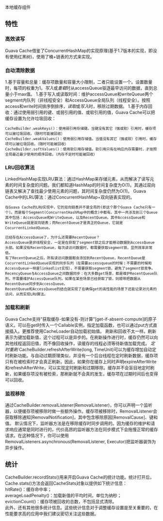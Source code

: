 
本地缓存组件

## 特性
### 高效读写
Guava Cache借鉴了ConcurrentHashMap的实现原理(基于1.7版本的实现，即没有使用红黑树)，使用了桶+链表的方式来实现。
### 自动清除数据
1.基于容量和总量：缓存项数量和容量大小限制，二者只能设置一个。设置数量时，每项的权重为1。*写入*或*重载*时从accessQueue驱逐最早访问的数据，直到总量小于max值。
1.基于写入或读取时间：维护accessQueue和writeQueue两个segment内队列（非线程安全）和AccessQueue全局队列（线程安全）。按照access和write时间排序倒排序，*读取*或*写入*时，移除过期数据。
1.基于内存回收：通过使用弱引用的键、或弱引用的值、或软引用的值，Guava Cache可以把缓存设置为允许垃圾回收：
```
CacheBuilder.weakKeys()：使用弱引用存储键。当键没有其它（强或软）引用时，缓存项可以被垃圾回收。（随时可能被回收）
CacheBuilder.weakValues()：使用弱引用存储值。当值没有其它（强或软）引用时，缓存项可以被垃圾回收。（随时可能被回收）
CacheBuilder.softValues()：使用软引用存储值。软引用只有在响应内存需要时，才按照全局最近最少使用的顺序回收。（内存不足时可能被回收）
```
### LRU回收算法
LinkedHashMap实现LRU算法：通过HashMap来存储元素，从而解决了读写元素的时间复杂度的问题。我们都知道HashMap的时间复杂度为O(1)。其通过双向链表又解决了查找最少使用元素的问题，其时间复杂度仍然为O(1)。
Guava Cache中的LRU算法：通过ConcurrentHashMap+双向链表实现的。
```
在Guava Cache的LRU实现中，它的双向链表并不是全局的(即这个那个Guava Cache只有一个)。而是每个Segment(ConcurrentHashMap中的概念)中都有。其中一共涉及到三个Queue其中包括：AccessQueue和WriteQueue，以及RecentQueue。其中AccessQueue和WriteQueue就是双向链表；而RecentQueue才是真正的Queue，它就是CocurrentLinkedQueue。

已经存在AccessQueue了，为什么还需要RecentQueue？
AccessQueue是非线程安全，一定是在获取了segment锁之后才能移动数据到AccessQueue头部。如果没有RecentQueue，每次读访问数据时，都需要获取segment锁，显然效率非常低。
有了RecentQueue之后，所有读访问数据都会添加到RecentQueue，RecentQueue是CocurrentLinkedQueue实现的同步队列（在需要accessqueue的时候；不需要的时候和AccessQueue一样是linkedlist实现），不需要获取segment锁，避免了segment锁竞争。
RecencyQueue与AccessQueue之间数据同步：在大多数get场景，都是维护RecentQueue队列，不需要维护AccessQueue队列。如果在某些场景已经获取了锁，则顺带把数据从RecentQueue同步到AccessQueue。
RecentQueue和AccessQueue的结合就实现了在确保get的高性能的场景下还能记录对元素的访问，从而实现LRU算法。
```
### 加载和刷新
Guava Cache支持"获取缓存-如果没有-则计算"[get-if-absent-compute]的原子语义。可以在get时传入一个Callable实例，指定加载函数，也可以通过put方式直接插入。更推荐使用CacheLoader自动加载初始值。
刷新和回收不太一样。刷新表示为键加载新值，这个过程可以是异步的。在刷新操作进行时，缓存仍然可以向其他线程返回旧值，而不像回收操作，读缓存的线程必须等待新值加载完成。
*定时重刷* CacheBuilder.refreshAfterWrite(long, TimeUnit)可以为缓存增加自动定时刷新功能。与自动过期原理类似，并没有一个后台线程在定时刷新数据，缓存项只有在被检索时才会真正刷新。因此，如果你在缓存上同时声明expireAfterWrite和refreshAfterWrite，可以实现定时刷新和过期移除。缓存并不会盲目地定时刷新，如果缓存项没有被检索，那刷新就不会真的发生，缓存项在过期时间后也变得可以回收。
### 监视移除
通过CacheBuilder.removalListener(RemovalListener)，你可以声明一个监听器，以便缓存项被移除时做一些额外操作。缓存项被移除时，RemovalListener会获取移除通知[RemovalNotification]，其中包含移除原因[RemovalCause]、键和值。
默认情况下，监听器方法是在移除缓存时同步调用的。因为缓存的维护和请求响应通常是同时进行的，代价高昂的监听器方法在同步模式下会拖慢正常的缓存请求。在这种情况下，你可以使用RemovalListeners.asynchronous(RemovalListener, Executor)把监听器装饰为异步操作。

## 统计
CacheBuilder.recordStats()用来开启Guava Cache的统计功能。统计打开后，Cache.stats()方法会返回CacheStats对象以提供如下统计信息：<br>
hitRate()：缓存命中率；<br>
averageLoadPenalty()：加载新值的平均时间，单位为纳秒；<br>
evictionCount()：缓存项被回收的总数，不包括显式清除。<br>
此外，还有其他很多统计信息。这些统计信息对于调整缓存设置是至关重要的，在性能要求高的应用中我们建议密切关注这些数据。<br>